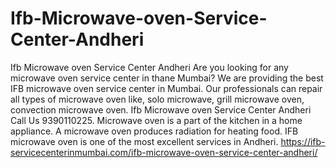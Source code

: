 # Ifb-Microwave-oven-Service-Center-Andheri
Ifb Microwave oven Service Center Andheri Are you looking for any microwave oven service center in thane Mumbai? We are providing the best IFB microwave oven service center in Mumbai. Our professionals can repair all types of microwave oven like, solo microwave, grill microwave oven, convection microwave oven. Ifb Microwave oven Service Center Andheri Call Us 9390110225. Microwave oven is a part of the kitchen in a home appliance. A microwave oven produces radiation for heating food. IFB microwave oven is one of the most excellent services in Andheri. https://ifb-servicecenterinmumbai.com/ifb-microwave-oven-service-center-andheri/
